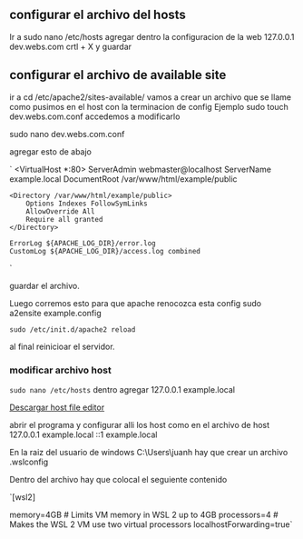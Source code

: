## configurar el archivo del hosts 

Ir a sudo nano /etc/hosts
agregar dentro la configuracion de la web
127.0.0.1   dev.webs.com
crtl + X y guardar

## configurar el archivo de available site

ir a cd /etc/apache2/sites-available/
vamos a crear un archivo que se llame como pusimos en el host con la terminacion de config
Ejemplo
sudo touch dev.webs.com.conf
accedemos a modificarlo

sudo nano dev.webs.com.conf

agregar esto de abajo

` <VirtualHost *:80>
    ServerAdmin webmaster@localhost
    ServerName example.local
    DocumentRoot /var/www/html/example/public

    <Directory /var/www/html/example/public>
        Options Indexes FollowSymLinks
        AllowOverride All
        Require all granted
    </Directory>

    ErrorLog ${APACHE_LOG_DIR}/error.log
    CustomLog ${APACHE_LOG_DIR}/access.log combined
</VirtualHost> `

guardar el archivo.

Luego corremos esto para que apache renocozca esta config
sudo a2ensite example.config

`sudo /etc/init.d/apache2 reload`

al final reinicioar el servidor.

### modificar archivo host

`sudo nano /etc/hosts`
dentro agregar 127.0.0.1 example.local

[Descargar host file editor](https://hostsfileeditor.com/)

abrir el programa y configurar alli los host como en el archivo de host
127.0.0.1     example.local
::1           example.local

En la raiz del usuario de windows C:\Users\juanh hay que crear un archivo .wslconfig

Dentro del archivo hay que colocal el seguiente contenido

`[wsl2]

memory=4GB      # Limits VM memory in WSL 2 up to 4GB
processors=4    # Makes the WSL 2 VM use two virtual processors
localhostForwarding=true`
